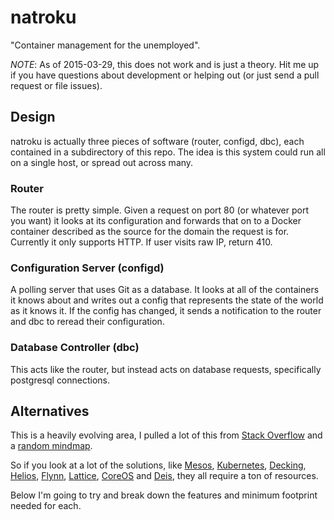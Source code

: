 # natroku

"Container management for the unemployed".

*NOTE*: As of 2015-03-29, this does not work and is just a theory. Hit me up if you have questions about development or helping out (or just send a pull request or file issues).

## Design

natroku is actually three pieces of software (router, configd, dbc), each contained in a subdirectory of this repo. The idea is this system could run all on a single host, or spread out across many.

### Router

The router is pretty simple. Given a request on port 80 (or whatever port you want) it looks at its configuration and forwards that on to a Docker container described as the source for the domain the request is for. Currently it only supports HTTP. If user visits raw IP, return 410.

### Configuration Server (configd)

A polling server that uses Git as a database. It looks at all of the containers it knows about and writes out a config that represents the state of the world as it knows it. If the config has changed, it sends a notification to the router and dbc to reread their configuration.

### Database Controller (dbc)

This acts like the router, but instead acts on database requests, specifically postgresql connections.

## Alternatives

This is a heavily evolving area, I pulled a lot of this from [Stack Overflow](http://stackoverflow.com/questions/18285212/how-to-scale-docker-containers-in-production/18287169#18287169) and a [random mindmap](https://www.mindmeister.com/389671722/docker-ecosystem).

So if you look at a lot of the solutions, like [Mesos](https://mesos.apache.org/), [Kubernetes](http://kubernetes.io/), [Decking](http://decking.io/), [Helios](https://github.com/spotify/helios), [Flynn](https://flynn.io/), [Lattice](http://lattice.cf/index.html), [CoreOS](https://coreos.com/) and [Deis](http://deis.io/), they all require a ton of resources.

Below I'm going to try and break down the features and minimum footprint needed for each.
